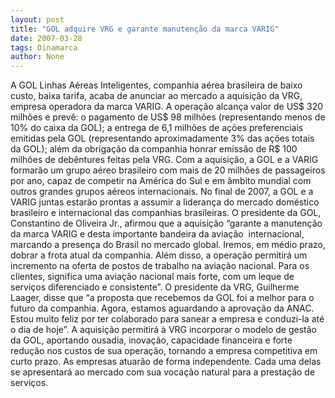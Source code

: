 ```yaml
---
layout: post
title: "GOL adquire VRG e garante manutenção da marca VARIG"
date: 2007-03-28
tags: Dinamarca
author: None
---
```

A GOL Linhas Aéreas Inteligentes, companhia aérea brasileira de baixo custo, baixa tarifa, acaba de anunciar ao mercado a aquisição da VRG, empresa operadora da marca VARIG. 
A operação alcança valor de US$ 320 milhões e prevê: o pagamento de US$ 98 milhões (representando menos de 10% do caixa da GOL); a entrega de 6,1 milhões de ações preferenciais emitidas pela GOL (representando aproximadamente 3% das ações totais da GOL); além da obrigação da companhia honrar emissão de R$ 100 milhões de debêntures feitas pela VRG.
Com a aquisição, a GOL e a VARIG formarão um grupo aéreo brasileiro com mais de 20 milhões de passageiros por ano, capaz de competir na América do Sul e em âmbito mundial com outros grandes grupos aéreos internacionais. 
No final de 2007, a GOL e a VARIG juntas estarão prontas a assumir a liderança do mercado doméstico brasileiro e internacional das companhias brasileiras. O presidente da GOL, Constantino de Oliveira Jr., afirmou que a aquisição “garante a manutenção da marca VARIG e desta importante bandeira da aviação&nbsp; internacional, marcando a presença do Brasil no mercado global. Iremos, em médio prazo, dobrar a frota atual da companhia. Além disso, a operação permitirá um incremento na oferta de postos de trabalho na aviação nacional. 
Para os clientes, significa uma aviação nacional mais forte, com um leque de serviços diferenciado e consistente”.
O presidente da VRG, Guilherme Laager, disse que “a proposta que recebemos da GOL foi a melhor para o futuro da companhia. Agora, estamos aguardando a aprovação da ANAC. Estou muito feliz por ter colaborado para sanear a empresa e conduzi-la até o dia de hoje”. 
A aquisição permitirá à VRG incorporar o modelo de gestão da GOL, aportando ousadia, inovação, capacidade financeira e forte redução nos custos de sua operação, tornando a empresa competitiva em curto prazo. As empresas atuarão de forma independente. Cada uma delas se apresentará ao mercado com sua vocação natural para a prestação de serviços.  